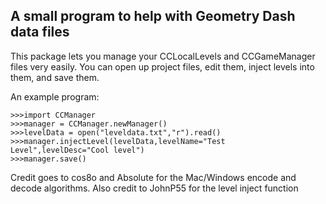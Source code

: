 ## A small program to help with Geometry Dash data files
This package lets you manage your CCLocalLevels and CCGameManager files very easily. You can open up project files, edit them, inject levels into them, and save them.

An example program:

    >>>import CCManager
    >>>manager = CCManager.newManager()
    >>>levelData = open("leveldata.txt","r").read()
    >>>manager.injectLevel(levelData,levelName="Test Level",levelDesc="Cool level")
    >>>manager.save()

Credit goes to cos8o and Absolute for the Mac/Windows encode and decode algorithms. Also credit to JohnP55 for the level inject function